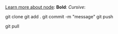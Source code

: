 [Learn more about node](www.nodejs.org):
**Bold**:
*Cursive*:


git clone
git add .
git commit -m "message"
git push 

git pull
